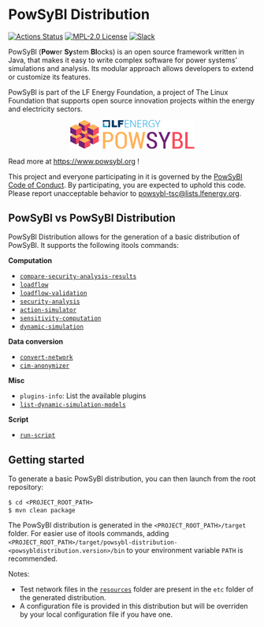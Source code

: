 # PowSyBl Distribution

[![Actions Status](https://github.com/powsybl/powsybl-distribution/workflows/Release%20CI/badge.svg)](https://github.com/powsybl/powsybl-distribution/actions/workflows/release_ci.yml)
[![MPL-2.0 License](https://img.shields.io/badge/license-MPL_2.0-blue.svg)](https://www.mozilla.org/en-US/MPL/2.0/)
[![Slack](https://img.shields.io/badge/slack-powsybl-blueviolet.svg?logo=slack)](https://join.slack.com/t/powsybl/shared_invite/zt-36jvd725u-cnquPgZb6kpjH8SKh~FWHQ)

PowSyBl (**Pow**er **Sy**stem **Bl**ocks) is an open source framework written in Java, that makes it easy to write complex
software for power systems’ simulations and analysis. Its modular approach allows developers to extend or customize its
features.

PowSyBl is part of the LF Energy Foundation, a project of The Linux Foundation that supports open source innovation projects
within the energy and electricity sectors.

<p align="center">
<img src="https://raw.githubusercontent.com/powsybl/powsybl-gse/main/gse-spi/src/main/resources/images/logo_lfe_powsybl.svg?sanitize=true" alt="PowSyBl Logo" width="50%"/>
</p>

Read more at https://www.powsybl.org !

This project and everyone participating in it is governed by the [PowSyBl Code of Conduct](https://github.com/powsybl/.github/blob/main/CODE_OF_CONDUCT.md).
By participating, you are expected to uphold this code. Please report unacceptable behavior to [powsybl-tsc@lists.lfenergy.org](mailto:powsybl-tsc@lists.lfenergy.org).

## PowSyBl vs PowSyBl Distribution

PowSyBl Distribution allows for the generation of a basic distribution of PowSyBl. It supports the following itools commands:

**Computation**
- [`compare-security-analysis-results`](https://powsybl.readthedocs.io/projects/powsybl-core/en/stable/user/itools/compare-security-analysis-results.html)
- [`loadflow`](https://powsybl.readthedocs.io/projects/powsybl-core/en/stable/user/itools/loadflow.html)
- [`loadflow-validation`](https://powsybl.readthedocs.io/projects/powsybl-core/en/stable/user/itools/loadflow-validation.html)
- [`security-analysis`](https://powsybl.readthedocs.io/projects/powsybl-core/en/stable/user/itools/security-analysis.html)
- [`action-simulator`](https://powsybl.readthedocs.io/projects/powsybl-core/en/stable/user/itools/action-simulator.html)
- [`sensitivity-computation`](https://powsybl.readthedocs.io/projects/powsybl-core/en/stable/user/itools/sensitivity-computation.html)
- [`dynamic-simulation`](https://powsybl.readthedocs.io/projects/powsybl-core/en/stable/user/itools/dynamic-simulation.html)

**Data conversion**
- [`convert-network`](https://powsybl.readthedocs.io/projects/powsybl-core/en/stable/user/itools/convert_network.html)
- [`cim-anonymizer`](https://powsybl.readthedocs.io/projects/powsybl-core/en/stable/user/itools/cim_anonymizer.html)

**Misc**
- `plugins-info`: List the available plugins
- [`list-dynamic-simulation-models`](https://powsybl.readthedocs.io/projects/powsybl-core/en/stable/user/itools/list-dynamic-simulation-models.html)

**Script**
- [`run-script`](https://powsybl.readthedocs.io/projects/powsybl-core/en/stable/user/itools/run-script.html)

## Getting started

To generate a basic PowSyBl distribution, you can then launch from the root repository:
```
$ cd <PROJECT_ROOT_PATH>
$ mvn clean package
```

The PowSyBl distribution is generated in the `<PROJECT_ROOT_PATH>/target` folder. For easier use of itools commands, adding
`<PROJECT_ROOT_PATH>/target/powsybl-distribution-<powsybldistribution.version>/bin` to your environment variable `PATH` is recommended.

Notes:
- Test network files in the [`resources`](https://github.com/powsybl/powsybl-distribution/tree/main/resources) folder are present
in the `etc` folder of the generated distribution.
- A configuration file is provided in this distribution but will be overriden by your local configuration file if you have one.
